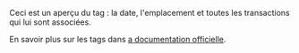 Ceci est un aperçu du tag : la date, l'emplacement et toutes les transactions qui lui sont associées.

En savoir plus sur les tags dans [a documentation officielle](https://docs.firefly-iii.org/concepts/tags).